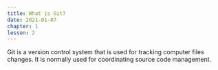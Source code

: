 ```yaml
---
title: What is Git?
date: 2021-01-07
chapter: 1
lesson: 2
---
```


Git is a version control system that is used for tracking computer files changes. It is normally used for coordinating source code management.